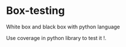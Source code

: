 # Box-testing
White box and black box with python language

Use coverage in python library to test it !.
